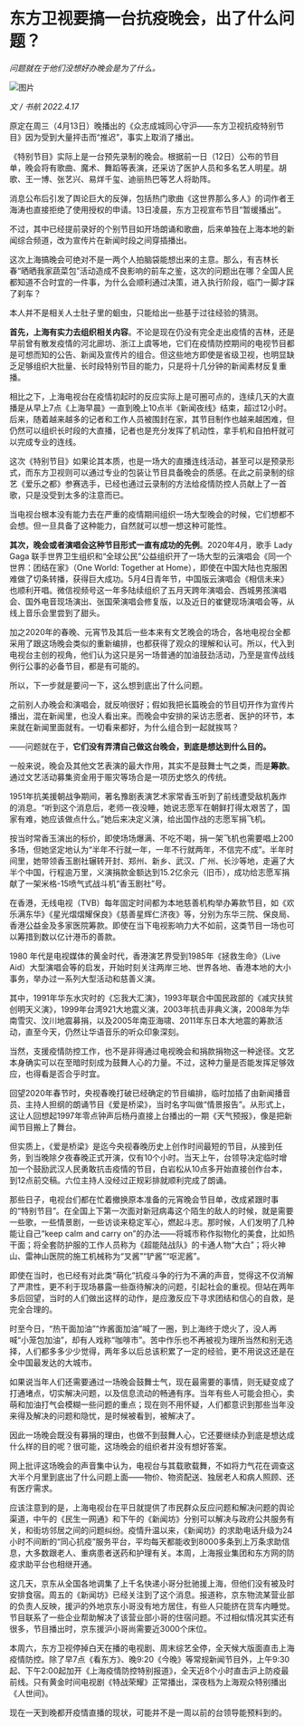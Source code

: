 # 东方卫视要搞一台抗疫晚会，出了什么问题？

*问题就在于他们没想好办晚会是为了什么。*

![图片](https://lishuhang.me/img/2022/04/0417-00.png)

*文 / 书航 2022.4.17*

原定在周三（4月13日）晚播出的《众志成城同心守沪——东方卫视抗疫特别节目》因为受到大量抨击而“推迟”，事实上取消了播出。

《特别节目》实际上是一台预先录制的晚会。根据前一日（12日）公布的节目单，晚会将有歌曲、魔术、舞蹈等表演，还采访了医护人员和多名艺人明星。胡歌、王一博、张艺兴、易烊千玺、迪丽热巴等艺人将助阵。

消息公布后引发了舆论巨大的反弹，包括热门歌曲《这世界那么多人》的词作者王海涛也直接拒绝了使用授权的申请。13日凌晨，东方卫视宣布节目“暂缓播出”。

不过，其中已经提前录好的个别节目如开场朗诵和歌曲，后来单独在上海本地的新闻综合频道，改为宣传片在新闻时段之间穿插播出。

这次上海搞晚会可绝对不是一两个人拍脑袋能想出来的主意。那么，有吉林长春“晒晒我家蔬菜包”活动造成不良影响的前车之鉴，这次的问题出在哪？全国人民都知道不合时宜的一件事，为什么会顺利通过决策，进入执行阶段，临门一脚才踩了刹车？

本人并不是相关人士肚子里的蛔虫，只能给出一些基于过往经验的猜测。

**首先，上海有实力去组织相关内容**。不论是现在仍没有完全走出疫情的吉林，还是早前曾有散发疫情的河北廊坊、浙江上虞等地，它们在疫情防控期间的电视节目都是可想而知的公告、新闻及宣传片的组合。但这些地方即使是省级卫视，也明显缺乏足够组织大批量、长时段特别节目的能力，只是将十几分钟的新闻素材反复重播。

相比之下，上海电视台在疫情初起时的反应实际上是可圈可点的，连续几天的大直播是从早上7点《上海早晨》一直到晚上10点半《新闻夜线》结束，超过12小时。后来，随着越来越多的记者和工作人员被围封在家，其节目制作也越来越困难，但仍然可以组织长时段的大直播，记者也是充分发挥了机动性，拿手机和自拍杆就可以完成专业的连线。

这次《特别节目》如果论其本质，也是一场大的直播连线活动，甚至可以是预录形式，而东方卫视则可以通过专业的包装让节目具备晚会的质感。在此之前录制的综艺《爱乐之都》参赛选手，已经也通过云录制的方法给疫情防控人员献上了一首歌，只是没受到太多的注意而已。

当电视台根本没有能力去在严重的疫情期间组织一场大型晚会的时候，它们想都不会想。但一旦具备了这种能力，自然就可以想一想这种可能性。

**其次，晚会或者演唱会这种节目形式一直有成功的先例**。2020年4月，歌手 Lady Gaga 联手世界卫生组织和“全球公民”公益组织开了一场大型的云演唱会《同一个世界：团结在家》（One World: Together at Home），即使在中国大陆也克服困难做了切条转播，获得巨大成功。5月4日青年节，中国版云演唱会《相信未来》也顺利开唱。微信视频号这一年多陆续组织了五月天跨年演唱会、西城男孩演唱会、国外电音现场演出、张国荣演唱会修复版，以及近日的崔健现场演唱会等，从线上音乐会里尝到了甜头。

加之2020年的春晚、元宵节及其后一些本来有文艺晚会的场合，各地电视台全都采用了跟这场晚会类似的重新编排，也都获得了观众的理解和认可。所以，代入到电视台主创的视角，他们认为这只是另一场普通的加油鼓劲活动，乃至是宣传战线例行公事的必备节目，都是有可能的。

所以，下一步就是要问一下，这么想到底出了什么问题。

之前别人办晚会和演唱会，就反响很好；假如我把长篇晚会的节目切开作为宣传片播出，混在新闻里，也没人看出来。而晚会中安排的采访志愿者、医护的环节，本来就在新闻里面就有。一切看来都好，为什么组合到一起就挨骂？

——问题就在于，**它们没有弄清自己做这台晚会，到底是想达到什么目的。**

一般来说，晚会及其他文艺表演的最大作用，其实不是鼓舞士气之类，而是**筹款**。通过文艺活动募集资金用于赈灾等场合是一项历史悠久的传统。

1951年抗美援朝战争期间，著名豫剧表演艺术家常香玉听到了前线遭受敌机轰炸的消息。“听到这个消息后，老师一夜没睡，她说志愿军在朝鲜打得太艰苦了，国家有难，她应该做点什么。”她后来决定义演，给出国作战的志愿军捐飞机。

按当时常香玉演出的标价，即使场场爆满、不吃不喝，捐一架飞机也需要唱上200多场，但她坚定地认为“半年不行就一年，一年不行就两年，不信完不成”。半年时间里，她带领香玉剧社辗转开封、郑州、新乡、武汉、广州、长沙等地，走遍了大半个中国，行程逾万里，义演捐款金额达到15.2亿余元（旧币），成功给志愿军捐献了一架米格-15喷气式战斗机“香玉剧社”号。

在香港，无线电视（TVB）每年固定时间都为本地慈善机构举办筹款节目，如《欢乐满东华》《星光熠熠耀保良》《慈善星辉仁济夜》等，分别为东华三院、保良局、香港公益金及多家医院筹款。即使在当下电视影响力大不如前，这类节目一场也可以筹措到数以亿计港币的善款。

1980 年代是电视媒体的黄金时代，香港演艺界受到1985年《拯救生命》（Live Aid）大型演唱会等的启发，开始时刻关注两岸三地、世界各地、香港本地的大小事务，举办过一系列大型活动和慈善义演。

其中，1991年华东水灾时的《忘我大汇演》，1993年联合中国民政部的《减灾扶贫创明天义演》，1999年台湾921大地震义演，2003年抗击非典义演，2008年为华南雪灾、汶川地震募捐，以及2005年南亚海啸、2011年东日本大地震的筹款活动，直至今天，仍然让华语音乐的听众印象深刻。

当然，支援疫情防控工作，也不是非得通过电视晚会和捐款捐物这一种途径。文艺本身确实可以在至暗时刻成为鼓舞人心的力量。不过，这种力量是否能发挥足够效应，也得看是否合乎时宜。

回望2020年春节时，央视春晚打破已经确定的节目编排，临时加插了由新闻播音员、主持人担纲的朗诵节目《爱是桥梁》，当时名字叫做“情景报告”。从形式上，这让人回想起1997年零点钟声后杨丹直接上台播出的一期《天气预报》，像是把新闻节目搬上了舞台。

但实质上，《爱是桥梁》是迄今央视春晚历史上创作时间最短的节目，从接到任务，到当晚除夕夜春晚正式开演，仅有10个小时。当天上午，台领导决定临时增加一个鼓励武汉人民勇敢抗击疫情的节目，白岩松从10点多开始直接创作台本，到12点前交稿。六位主持人没经过正规彩排就顺利完成了朗诵。

那些日子，电视台们都在忙着撤换原本准备的元宵晚会节目单，改成紧跟时事的“特别节目”。在全国上下第一次面对新冠病毒这个陌生的敌人的时候，就是需要一些歌，一些情景剧，一些访谈来稳定军心，燃起斗志。那时候，人们发明了几种能让自己“keep calm and carry on”的办法——将城市称作拟物化的美食，比如热干面；将全套防护服的工作人员称为《超能陆战队》的卡通人物“大白”；将火神山、雷神山医院的施工机械称为“叉酱”“铲酱”“呕泥酱”。

即使在当时，也已经有对此类“萌化”抗疫斗争的行为不满的声音，觉得这不仅消解了严肃性，更不利于现场暴露一些亟待解决的问题，引起社会的重视。但站在两年多后回望，当时的人们做出这样的动作，是应激反应下寻求团结和信心的自救，是完全合理的。

时至今日，“热干面加油”“炸酱面加油”喊了一圈，到上海终于熄火了，没人再喊“小笼包加油”，却有人戏称“咖啡市”。苦中作乐也不再被视为理所当然和别无选择，人们都多多少少觉得，两年多以后总该积累了一定的经验，更不用说这还是在全中国最发达的大城市。

如果说当年人们还需要通过一场晚会鼓舞士气，现在最需要的事情，则无疑变成了打通堵点，切实解决问题，以及信息流动的畅通有序。当年有些人可能会担心，卖萌和加油打气会模糊一些问题的重点；现在则不用怀疑，人们都意识到那些当年没来得及解决的问题和隐忧，是时候被看到，被解决了。

因此一场晚会既没有募捐的理由，也做不到鼓舞人心，它还要继续办到底是想达成什么样的目的呢？很可能，这场晚会的组织者并没有想好答案。

网上批评这场晚会的声音集中认为，电视台与其载歌载舞，不如将力气花在调查这大半个月里到底出了什么问题上面——物价、物资配送、独居老人和病人照顾、还有医疗需求。

应该注意到的是，上海电视台在平日就提供了市民群众反应问题和解决问题的舆论渠道，中午的《民生一网通》和下午的《新闻坊》分别可以解决与政府公共服务有关，和街坊邻居之间的问题纠纷。疫情升温以来，《新闻坊》的求助电话升级为24小时不间断的“同心抗疫”服务平台，平均每天都能收到8000多条到上万条求助信息，大多数跟老人、重病患者送药和护理有关。本周，上海报业集团和东方网的防疫求助平台也相继开通。

这几天，京东从全国各地调集了上千名快递小哥分批驰援上海，但他们没有被及时安排食宿。周五的《新闻坊》已经关注到了这个消息。报道称，京东物流某营业部的负责人反映，援沪的外地京东小哥没有地方居住，有些人只能挤在货车内睡觉。节目联系了一些企业帮助解决了该营业部小哥的住宿问题。不过相似情况其实还有很多，节目播出时，京东援沪小哥尚需要近3000个床位。

本周六，东方卫视停掉白天在播的电视剧、周末综艺全停，全天候大版面直击上海疫情防控。除了早7点《看东方》、晚9:20《今晚》等常规新闻节目外，上午9:30起、下午2:00起加开《上海疫情防控特别报道》，全天近8个小时直击沪上防疫最前线。只有黄金时间电视剧《特战荣耀》正常播出，深夜档为上海观众特别播出《人世间》。

现在一天到晚都开疫情直播的现状，可能并不是一周以前的台领导能预料到的。